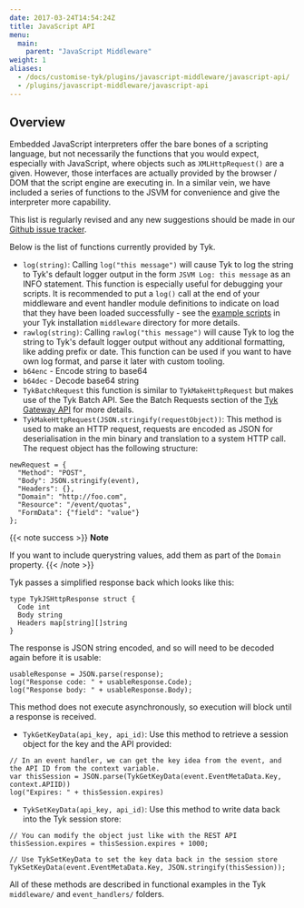 ```yaml
---
date: 2017-03-24T14:54:24Z
title: JavaScript API
menu:
  main:
    parent: "JavaScript Middleware"
weight: 1 
aliases:
  - /docs/customise-tyk/plugins/javascript-middleware/javascript-api/
  - /plugins/javascript-middleware/javascript-api
---
```


## Overview

Embedded JavaScript interpreters offer the bare bones of a scripting language, but not necessarily the functions that you would expect, especially with JavaScript, where objects such as `XMLHttpRequest()` are a given. However, those interfaces are actually provided by the browser / DOM that the script engine are executing in. In a similar vein, we have included a series of functions to the JSVM for convenience and give the interpreter more capability.

This list is regularly revised and any new suggestions should be made in our [Github issue tracker](https://github.com/TykTechnologies/tyk/issues).

Below is the list of functions currently provided by Tyk.

*   `log(string)`: Calling `log("this message")` will cause Tyk to log the string to Tyk's default logger output in the form `JSVM Log: this message` as an INFO statement. This function is especially useful for debugging your scripts. It is recommended to put a `log()` call at the end of your middleware and event handler module definitions to indicate on load that they have been loaded successfully - see the [example scripts](https://github.com/TykTechnologies/tyk/tree/master/middleware) in your Tyk installation `middleware` directory for more details.
*   `rawlog(string)`: Calling `rawlog("this message")` will cause Tyk to log the string to Tyk's default logger output without any additional formatting, like adding prefix or date. This function can be used if you want to have own log format, and parse it later with custom tooling.
*   `b64enc` - Encode string to base64
*   `b64dec` - Decode base64 string
*   `TykBatchRequest` this function is similar to `TykMakeHttpRequest` but makes use of the Tyk Batch API. See the Batch Requests section of the [Tyk Gateway API](/docs/tyk-gateway-api/) for more details.
*   `TykMakeHttpRequest(JSON.stringify(requestObject))`: This method is used to make an HTTP request, requests are encoded as JSON for deserialisation in the min binary and translation to a system HTTP call. The request object has the following structure:

```{.javascript}
newRequest = {
  "Method": "POST",
  "Body": JSON.stringify(event),
  "Headers": {},
  "Domain": "http://foo.com",
  "Resource": "/event/quotas",
  "FormData": {"field": "value"}
};
```
{{< note success >}}
**Note**  

If you want to include querystring values, add them as part of the `Domain` property.
{{< /note >}}
    
Tyk passes a simplified response back which looks like this:

```{.copyWrapper}
type TykJSHttpResponse struct {
  Code int
  Body string
  Headers map[string][]string
}
```
    
The response is JSON string encoded, and so will need to be decoded again before it is usable:
    
```{.copyWrapper}
usableResponse = JSON.parse(response);
log("Response code: " + usableResponse.Code);
log("Response body: " + usableResponse.Body);
```
    
This method does not execute asynchronously, so execution will block until a response is received.

* `TykGetKeyData(api_key, api_id)`: Use this method to retrieve a session object for the key and the API provided:

```{.copyWrapper}
// In an event handler, we can get the key idea from the event, and the API ID from the context variable.
var thisSession = JSON.parse(TykGetKeyData(event.EventMetaData.Key, context.APIID))
log("Expires: " + thisSession.expires)
```

* `TykSetKeyData(api_key, api_id)`: Use this method to write data back into the Tyk session store:

```{.copyWrapper}
// You can modify the object just like with the REST API
thisSession.expires = thisSession.expires + 1000;
        
// Use TykSetKeyData to set the key data back in the session store
TykSetKeyData(event.EventMetaData.Key, JSON.stringify(thisSession));
```
    
All of these methods are described in functional examples in the Tyk `middleware/` and `event_handlers/` folders.
